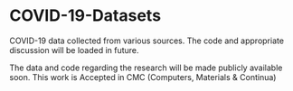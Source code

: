 # COVID-19-Datasets
COVID-19 data collected from various sources.
The code and appropriate discussion will be loaded in future.

The data and code regarding the research will be made publicly available soon.
This work is Accepted in CMC (Computers, Materials & Continua)
